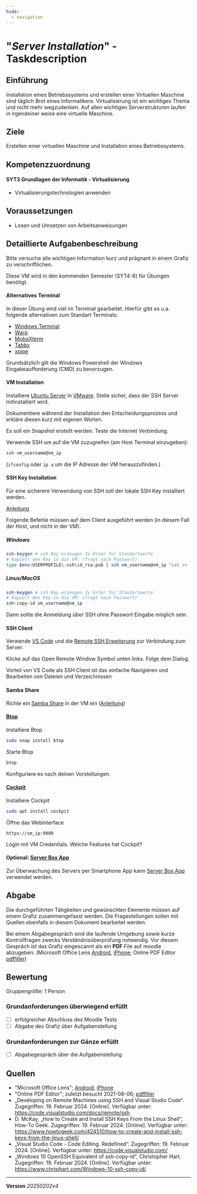 ```yaml
---
hide:
  - navigation
---
```


# "*Server Installation*" - Taskdescription

## Einführung

Installation eines Betriebssystems und erstellen einer Virtuellen Maschine sind täglich Brot eines Informatikers. Virtualisierung ist ein wichtiges Thema und nicht mehr wegzudenken. Auf allen wichtigen Serverstrukturen laufen in irgendeiner weise eine virtuelle Maschine.

## Ziele

Erstellen einer virtuellen Maschine und Installation eines Betriebssystems.


## Kompetenzzuordnung

#### SYT3 Grundlagen der Informatik - Virtualisierung

* Virtualisierungstechnologien anwenden

## Voraussetzungen

* Lesen und Umsetzen von Arbeitsanweisungen

## Detaillierte Aufgabenbeschreibung
Bitte versuche alle wichtigen Information kurz und prägnant in einem Grafiz zu verschriftlichen.

Diese VM wird in den kommenden Semester (SYT4-6) für Übungen benötigt.

#### Alternatives Terminal

In dieser Übung wird viel im Terminal gearbeitet. Hierfür gibt es u.a. folgende alternativen zum Standart Terminals:

- [Windows Terminal](https://apps.microsoft.com/detail/9n0dx20hk701?hl=en-us&gl=US)
- [Warp](https://www.warp.dev/)
- [MobaXterm](https://mobaxterm.mobatek.net/)
- [Tabby](https://tabby.sh/)
- [xpipe](https://xpipe.io/)

Grundsätzlich gilt die Windows Powershell der Windows Eingabeaufforderung (CMD) zu bevorzugen.

#### VM Installation

Installiere [Ubuntu Server](https://ubuntu.com/download/server) in [VMware](https://www.mikeroysoft.com/post/download-fusion-ws/). Stelle sicher, dass der SSH Server mitinstalliert wird.

Dokumentiere während der Installation den Entscheidungsprozess und erkläre diesen kurz mit eigenen Worten.

Es soll ein Snapshot erstellt werden. Teste die Internet Verbindung.

Verwende SSH um auf die VM zuzugreifen (am Host Terminal einzugeben):

```bash
ssh vm_username@vm_ip
```

(`ifconfig` oder `ip a` um die IP Adresse der VM herauszufinden.)

#### SSH Key Installation

Für eine sicherere Verwendung von SSH soll der lokale SSH Key installiert werden.

[Anleitung](https://www.howtogeek.com/424510/how-to-create-and-install-ssh-keys-from-the-linux-shell/)

Folgende Befehle müssen auf dem Client ausgeführt werden (in diesem Fall der Host, und nicht in der VM).

##### Windows
``` bash title="Wichtigsten Befehle"
ssh-keygen # ssh Key erzeugen 3x Enter für Standartwerte
# kopiert den Key in die VM: (fragt nach Passwort)
type $env:USERPROFILE\.ssh\id_rsa.pub | ssh vm_username@vm_ip "cat >> .ssh/authorized_keys" # ersetzte nur vm_username@vm_ip
```

##### Linux/MacOS
``` bash title="Wichtigsten Befehle"
ssh-keygen # ssh Key erzeugen 3x Enter für Standartwerte
# kopiert den Key in die VM: (fragt nach Passwort)
ssh-copy-id vm_username@vm_ip
```

Dann sollte die Anmeldung über SSH ohne Passwort Eingabe möglich sein.

#### SSH Client

Verwende [VS Code](https://code.visualstudio.com/) und die [Remote SSH Erweiterung](https://code.visualstudio.com/docs/remote/ssh) zur Verbindung zum Server.

Klicke auf das Open Remote Window Symbol unten links. Folge dem Dialog.

Vorteil von VS Code als SSH Client ist das einfache Navigieren und Bearbeiten von Dateien und Verzeichnissen

#### Samba Share

Richte ein [Samba Share](https://wiki.ubuntuusers.de/Samba_Server/) in der VM ein ([Anleitung](https://ubuntu.com/tutorials/install-and-configure-samba#1-overview)) 

#### [Btop](https://github.com/aristocratos/btop)

Installiere Btop

```bash
sudo snap install btop
```

Starte Btop

```bash
btop
```

Konfiguriere es nach deinen Vorstellungen.

#### [Cockpit](https://cockpit-project.org/)

Installiere Cockpit

```bash
sudo apt install cockpit
```

Öffne das Webinterface

```
https://vm_ip:9090
```

Login mit VM Credentials. Welche Features hat Cockpit?

#### Optional: [Server Box App](https://github.com/LollipopKit/flutter_server_box)

Zur Überwachung des Servers per Smartphone App kann [Server Box App](https://github.com/LollipopKit/flutter_server_box) verwendet werden.


## Abgabe
Die durchgeführten Tätigkeiten und gewünschten Elemente müssen auf einem Grafiz zusammengefasst werden. Die Fragestellungen sollen mit Quellen ebenfalls in diesem Dokument bearbeitet werden.

Bei einem Abgabegespräch sind die laufende Umgebung sowie kurze Kontrollfragen zwecks Verständnisüberprüfung notwendig. Vor diesem Gespräch ist das Grafiz eingescannt als ein **PDF** File auf moodle abzugeben. (Microsoft Office Lens [Android](https://play.google.com/store/apps/details?id=com.microsoft.office.officelens&hl=de_AT&gl=US), [iPhone](https://apps.apple.com/at/app/microsoft-office-lens-pdf-scan/id975925059); Online PDF Editor [pdffiller](https://www.pdffiller.com/de/))

## Bewertung
Gruppengröße: 1 Person
### Grundanforderungen **überwiegend erfüllt**
- [ ] erfolgreicher Abschluss des Moodle Tests
- [ ] Abgabe des Grafiz über Aufgabenstellung
### Grundanforderungen **zur Gänze erfüllt**
- [ ] Abgabegespräch über die Aufgabenstellung
## Quellen
* "Microsoft Office Lens";  [Android](https://play.google.com/store/apps/details?id=com.microsoft.office.officelens&hl=de_AT&gl=US), [iPhone](https://apps.apple.com/at/app/microsoft-office-lens-pdf-scan/id975925059)
* "Online PDF Editor"; zuletzt besucht 2021-08-06; [pdffiller](https://www.pdffiller.com/de/)
* „Developing on Remote Machines using SSH and Visual Studio Code“. Zugegriffen: 19. Februar 2024. [Online]. Verfügbar unter: https://code.visualstudio.com/docs/remote/ssh
* D. McKay, „How to Create and Install SSH Keys From the Linux Shell“, How-To Geek. Zugegriffen: 19. Februar 2024. [Online]. Verfügbar unter: https://www.howtogeek.com/424510/how-to-create-and-install-ssh-keys-from-the-linux-shell/
* „Visual Studio Code - Code Editing. Redefined“. Zugegriffen: 19. Februar 2024. [Online]. Verfügbar unter: https://code.visualstudio.com/
* „Windows 10 OpenSSH Equivalent of ssh-copy-id“, Christopher Hart. Zugegriffen: 19. Februar 2024. [Online]. Verfügbar unter: https://www.chrisjhart.com/Windows-10-ssh-copy-id/



---
**Version** *20250202v4*
